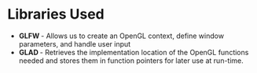 <h1> Libraries Used </h1>

<ul> 
  <li> <b> GLFW </b> - Allows us to create an OpenGL context, define window parameters, and handle user input </li>
  
  <li> <b> GLAD </b> - Retrieves the implementation location of the OpenGL functions needed and stores them in function pointers for later use at run-time.</li>

</ul>
